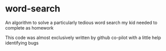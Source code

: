 # word-search
An algorithm to solve a particularly tedious word search my kid needed to complete as homework

This code was almost exclusively written by github co-pilot with a little help identifying bugs
